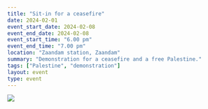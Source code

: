 ```yaml
---
title: "Sit-in for a ceasefire"
date: 2024-02-01
event_start_date: 2024-02-08
event_end_date: 2024-02-08
event_start_time: "6.00 pm"
event_end_time: "7.00 pm"
location: "Zaandam station, Zaandam"
summary: "Demonstration for a ceasefire and a free Palestine."
tags: ["Palestine", "demonstration"]
layout: event
type: event
---
```


![](/img/...)